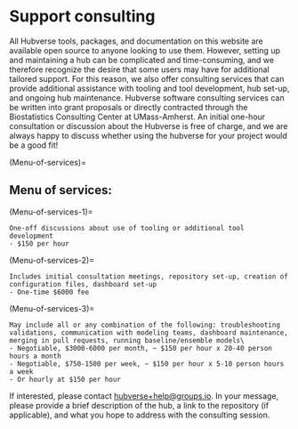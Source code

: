 # Support consulting
All Hubverse tools, packages, and documentation on this website are available open source to anyone looking to use them. However, setting up and maintaining a hub can be complicated and time-consuming, and we therefore recognize the desire that some users may have for additional tailored support. For this reason, we also offer consulting services that can provide additional assistance with tooling and tool development, hub set-up, and ongoing hub maintenance. Hubverse software consulting services can be written into grant proposals or directly contracted through the Biostatistics Consulting Center at UMass-Amherst. An initial one-hour consultation or discussion about the Hubverse is free of charge, and we are always happy to discuss whether using the hubverse for your project would be a good fit!

(Menu-of-services)=
## Menu of services:

(Menu-of-services-1)=
```{admonition} Hourly hub consulting 
One-off discussions about use of tooling or additional tool development    
- $150 per hour
```


(Menu-of-services-2)=
```{admonition} Set-up of a real-time hub  
Includes initial consultation meetings, repository set-up, creation of configuration files, dashboard set-up    
- One-time $6000 fee
```

(Menu-of-services-3)=
```{admonition} Hub maintenance 
May include all or any combination of the following: troubleshooting validations, communication with modeling teams, dashboard maintenance, merging in pull requests, running baseline/ensemble models\
- Negotiable, $3000-6000 per month, ~ $150 per hour x 20-40 person hours a month      
- Negotiable, $750-1500 per week, ~ $150 per hour x 5-10 person hours a week      
- Or hourly at $150 per hour
```

If interested, please contact [hubverse+help@groups.io](hubverse+help@groups.io). In your message, please provide a brief description of the hub, a link to the repository (if applicable), and what you hope to address with the consulting session. 

